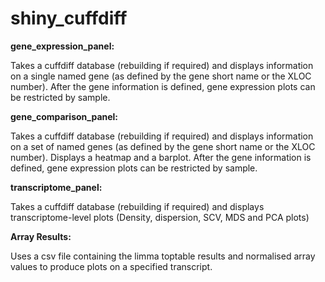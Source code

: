 # shiny_cuffdiff

<b>gene_expression_panel:</b>

Takes a cuffdiff database (rebuilding if required) and displays information on a single named gene (as defined by the gene short name or the XLOC number). After the gene information is defined, gene expression plots can be restricted by sample.

<b>gene_comparison_panel:</b>

Takes a cuffdiff database (rebuilding if required) and displays information on a set of named genes (as defined by the gene short name or the XLOC number). Displays a heatmap and a barplot. After the gene information is defined, gene expression plots can be restricted by sample.

<b>transcriptome_panel:</b>

Takes a cuffdiff database (rebuilding if required) and displays transcriptome-level plots (Density, dispersion, SCV, MDS and PCA plots)

<b> Array Results: </b>

Uses a csv file containing the limma toptable results and normalised array values to produce plots on a specified transcript.
